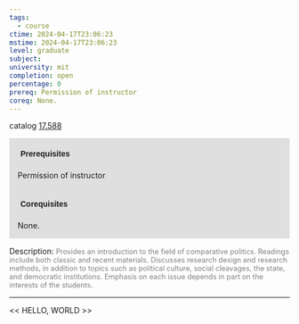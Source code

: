 ```yaml
---
tags:
  - course
ctime: 2024-04-17T23:06:23
mstime: 2024-04-17T23:06:23
level: graduate
subject: 
university: mit
completion: open
percentage: 0
prereq: Permission of instructor
coreq: None.
---
```


catalog [17.588](http://student.mit.edu/catalog/m17b.html#17.588)

<span style="display: block; padding: 15px; background-color: rgb(100, 100, 100, 0.2);"><font id="m_prereq1634_0" style="display: block; font-family: Arial, sans-serif; font-weight: bold; padding: 5px">Prerequisites</font><br><span id="prereq1634_0">Permission of instructor</span></span>
<span style="display: block; padding: 15px; background-color: rgb(100, 100, 100, 0.2);"><font id="m_coreq1634_0" style="display: block; font-family: Arial, sans-serif; font-weight: bold; padding: 5px">Corequisites</font><br><span id="coreq1634_0">None.</span></span>

<font style="">Description:</font>
<font style="color: grey; font-size: 0.8rem;">Provides an introduction to the field of comparative politics. Readings include both classic and recent materials. Discusses research design and research methods, in addition to topics such as political culture, social cleavages, the state, and democratic institutions. Emphasis on each issue depends in part on the interests of the students.</font>



---

<< HELLO, WORLD >>
